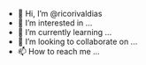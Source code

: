 - 👋 Hi, I’m @ricorivaldias
- 👀 I’m interested in ...
- 🌱 I’m currently learning ...
- 💞️ I’m looking to collaborate on ...
- 📫 How to reach me ...

<!---
ricorivaldias/ricorivaldias is a ✨ special ✨ repository because its `README.md` (this file) appears on your GitHub profile.
You can click the Preview link to take a look at your changes.
--->
